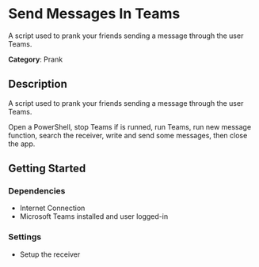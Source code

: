 # Send Messages In Teams

A script used to prank your friends sending a message through the user Teams.

**Category**: Prank

## Description

A script used to prank your friends sending a message through the user Teams.

Open a PowerShell, stop Teams if is runned, run Teams, run new message function, search the receiver, write and send some messages, then close the app.

## Getting Started

### Dependencies

* Internet Connection
* Microsoft Teams installed and user logged-in

### Settings

- Setup the receiver
